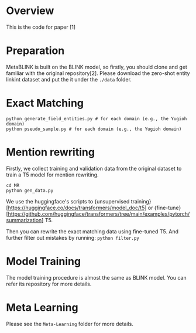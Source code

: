 # Overview
This is the code for paper [1]
# Preparation
MetaBLINK is built on the BLINK model, so firstly, you should clone and get familiar with the original repository[2].
Please download the zero-shot entity linkint dataset and put the it under the `./data` folder.
# Exact Matching
```
python generate_field_entities.py # for each domain (e.g., the Yugioh domain)
python pseudo_sample.py # for each domain (e.g., the Yugioh domain)
```
# Mention rewriting
Firstly, we collect training and validation data from the original dataset to train a T5 model for mention rewriting.
```
cd MR
python gen_data.py 
```
We use the huggingface's scripts to {unsupervised training}[https://huggingface.co/docs/transformers/model_doc/t5] or {fine-tune}[https://github.com/huggingface/transformers/tree/main/examples/pytorch/summarization] T5.

Then you can rewrite the exact matching data using fine-tuned T5.
And further filter out mistakes by running:
`python filter.py`
# Model Training
The model training procedure is almost the same as BLINK model. You can refer its repository for more details.
# Meta Learning
Please see the `Meta-Learning` folder for more details.